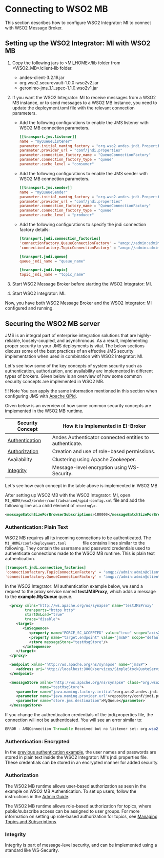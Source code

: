 # Connecting to WSO2 MB

This section describes how to configure WSO2 Integrator: MI to connect with WSO2 Message Broker.

## Setting up the WSO2 Integrator: MI with WSO2 MB

1.  Copy the following jars to <MI_HOME>/lib folder from <WSO2_MB>/client-lib folder.
    - andes-client-3.2.19.jar                 
    - org.wso2.securevault-1.0.0-wso2v2.jar
    - geronimo-jms_1.1_spec-1.1.0.wso2v1.jar
  
2.  If you want the WSO2 Integrator: MI to receive messages from a WSO2 MB instance, or to send messages to a WSO2 MB instance, you need to update the deployment.toml file with the relevant connection parameters.

    - Add the following configurations to enable the JMS listener with WSO2 MB connection parameters.
        ```toml
        [[transport.jms.listener]]
        name = "myQueueListener"
        parameter.initial_naming_factory = "org.wso2.andes.jndi.PropertiesFileInitialContextFactory"
        parameter.provider_url = "conf/jndi.properties"
        parameter.connection_factory_name = "QueueConnectionFactory"
        parameter.connection_factory_type = "queue"
        parameter.cache_level = "consumer"
        ```

    - Add the following configurations to enable the JMS sender with WSO2 MB connection parameters.
        ```toml
        [[transport.jms.sender]]
        name = "myQueueSender"
        parameter.initial_naming_factory = "org.wso2.andes.jndi.PropertiesFileInitialContextFactory"
        parameter.provider_url = "conf/jndi.properties"
        parameter.connection_factory_name = "QueueConnectionFactory"
        parameter.connection_factory_type = "queue"
        parameter.cache_level = "producer"
        ```

    - Add the following configurations to specify the jndi connection factory details:
        ```toml
        [transport.jndi.connection_factories]
        'connectionfactory.QueueConnectionFactory' = "amqp://admin:admin@clientID/carbon?brokerlist='tcp://localhost:5675'"
        'connectionfactory.TopicConnectionFactory' = "amqp://admin:admin@clientID/carbon?brokerlist='tcp://localhost:5675'"

        [transport.jndi.queue]
        queue_jndi_name = "queue_name"

        [transport.jndi.topic]
        topic_jndi_name = "topic_name"
        ```

3.  Start WSO2 Message Broker before starting the WSO2 Integrator: MI.
4.  Start WSO2 Integrator: MI.

Now, you have both WSO2 Message Broker and the WSO2 Integrator: MI configured and running.

## Securing the WSO2 MB server

JMS is an integral part of enterprise integration solutions that are highly-reliable, loosely-coupled, and asynchronous. As a result, implementing proper security to your JMS deployments is vital. The below sections discuss some of the best practices of an effective JMS security implementation when used in combination with WSO2 Integrator: MI.

Let's see how some of the key concepts of system security such as authentication, authorization, and availability are implemented in different types of brokers. Given below is an overview of how some common security concepts are implemented in WSO2 MB.

!!! Note
    You can apply the same information mentioned in this section when configuring JMS with [Apache QPid](https://qpid.apache.org/).

Given below is an overview of how some common security concepts are implemented in the WSO2 MB runtime.

| Security Concept                                        | How it is Implemented in EI-Broker                      |
|---------------------------------------------------------|---------------------------------------------------------|
| [Authentication](#ConfigurewiththeBrokerProfile-AuthMB) | Andes Authenticator connected entities to authenticate. |
| [Authorization](#ConfigurewiththeBrokerProfile-AuthrMB) | Creation and use of role-based permissions.             |
| Availability                                            | Clustering using Apache Zookeeper.                      |
| [Integrity](#ConfigurewiththeBrokerProfile-InMB)        | Message-level encryption using WS-Security.             |

Let's see how each concept in the table above is implemented in WSO2 MB.

After setting up WSO2 MB with the WSO2 Integrator: MI, open `MI_HOME/wso2/broker/conf/advanced/qpid-config.xml` file and add the following line as a child element of `<tuning\>`.

```xml
<messageBatchSizeForBrowserSubscriptions>100000</messageBatchSizeForBrowserSubscriptions>
```

### Authentication: Plain Text

WSO2 MB requires all its incoming connections to be authenticated. The
`MI_HOME/conf/deployment.toml       ` file contains lines
similar to the following. They contain the username and password
credentials used to authenticate connections made to the WSO2 MB
runtime. This is plain text authentication.  

```toml
[transport.jndi.connection_factories]
'connectionfactory.TopicConnectionFactory' = "amqp://admin:admin@clientID/carbon?brokerlist='tcp://localhost:5675'"
'connectionfactory.QueueConnectionFactory' = "amqp://admin:admin@clientID/carbon?brokerlist='tcp://localhost:5675'"
```

In the WSO2 Integrator: MI authentication example below, we send a request to the proxy service named **testJMSProxy**, which adds a message to the **example.MyQueue** queue.

```xml
  <proxy xmlns="http://ws.apache.org/ns/synapse" name="testJMSProxy"
         transports="https http"
         startOnLoad="true"
         trace="disable">
     <target>
        <inSequence>
           <property name="FORCE_SC_ACCEPTED" value="true" scope="axis2"/>
           <property name="target.endpoint" value="jmsEP" scope="default"/>
           <store messageStore="testMsgStore"/>
        </inSequence>
     </target>
  </proxy>
```
```xml
  <endpoint xmlns="http://ws.apache.org/ns/synapse" name="jmsEP">
     <address uri="http://localhost:9000/services/SimpleStockQuoteService"/>
  </endpoint>
```
```xml
  <messageStore xmlns="http://ws.apache.org/ns/synapse" class="org.wso2.carbon.message.store.persistence.jms.JMSMessageStore"
                name="testMsgStore">
     <parameter name="java.naming.factory.initial">org.wso2.andes.jndi.PropertiesFileInitialContextFactory</parameter>
     <parameter name="java.naming.provider.url">repository/conf/jndi.properties</parameter>
     <parameter name="store.jms.destination">MyQueue</parameter>
  </messageStore>
```

If you change the authentication credentials of the jndi.properties file, the connection will not be authenticated. You
will see an error similar to:

```java
ERROR - AMQConnection Throwable Received but no listener set: org.wso2.andes.AMQDisconnectedException: Server closed connection and reconnection not permitted. 
```

### Authentication: Encrypted

In the [previous authentication example](#authentication-plain-text), the user names and passwords are stored in plain text inside the WSO2 Integrator: MI's jndi.properties file. These credentials can be stored in an encrypted manner for added security.

### Authorization

The WSO2 MB runtime allows user-based authorization as seen in the example on WSO2 MB Authentication. To set up users, follow the instructions in the [Admin Guide](https://wso2docs.atlassian.net/wiki/spaces/ADMIN44x/pages/6684787/Managing+Users+Roles+and+Permissions).
  
The WSO2 MB runtime allows role-based authorization for topics, where public/subscribe access can be assigned to user groups. For more
information on setting up role-based authorization for topics, see [Managing Topics and Subscriptions](https://wso2docs.atlassian.net/wiki/spaces/MB220/pages/46202972/Managing+Topics+and+Subscriptions).

### Integrity

Integrity is part of message-level security, and can be implemented using a standard like WS-Security.